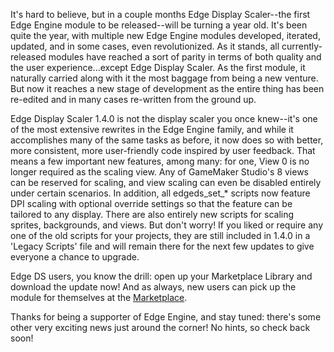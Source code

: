 <!--t Major Update! Edge Display Scaler 1.4.0 Rewrite Released! t-->
<!--tag 2015,archive,dev,thinkboxly,updates tag-->
<!--image /content/images/major-update-edge-display-scaler-140/EdgeEngineLogo-1-1024x512.png image-->
  
It's hard to believe, but in a couple months Edge Display Scaler--the first Edge Engine module to be released--will be turning a year old. It's been quite the year, with multiple new Edge Engine modules developed, iterated, updated, and in some cases, even revolutionized. As it stands, all currently-released modules have reached a sort of parity in terms of both quality and the user experience...except Edge Display Scaler. As the first module, it naturally carried along with it the most baggage from being a new venture. But now it reaches a new stage of development as the entire thing has been re-edited and in many cases re-written from the ground up.  
  
Edge Display Scaler 1.4.0 is not the display scaler you once knew--it's one of the most extensive rewrites in the Edge Engine family, and while it accomplishes many of the same tasks as before, it now does so with better, more consistent, more user-friendly code inspired by user feedback. That means a few important new features, among many: for one, View 0 is no longer required as the scaling view. Any of GameMaker Studio's 8 views can be reserved for scaling, and view scaling can even be disabled entirely under certain scenarios. In addition, all edgeds\_set\_\* scripts now feature DPI scaling with optional override settings so that the feature can be tailored to any display. There are also entirely new scripts for scaling sprites, backgrounds, and views. But don't worry! If you liked or require any one of the old scripts for your projects, they are still included in 1.4.0 in a 'Legacy Scripts' file and will remain there for the next few updates to give everyone a chance to upgrade.  
  
Edge DS users, you know the drill: open up your Marketplace Library and download the update now! And as always, new users can pick up the module for themselves at the [Marketplace](https://marketplace.yoyogames.com/assets/1257/display-scaler-edge-engine).  
  
Thanks for being a supporter of Edge Engine, and stay tuned: there's some other very exciting news just around the corner! No hints, so check back soon!
